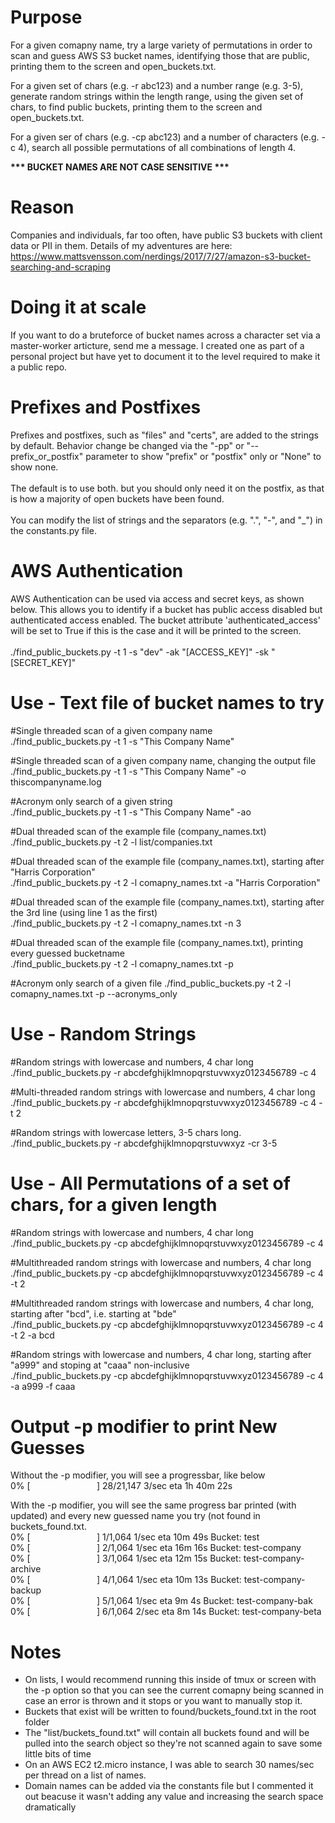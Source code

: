 # Purpose
For a given comapny name, try a large variety of permutations in order to scan and guess AWS S3 bucket names, identifying those that are public, printing them to the screen and open_buckets.txt.

For a given set of chars (e.g. -r abc123) and a number range (e.g. 3-5), generate random strings within the length range, using the given set of chars, to find public buckets, printing them to the screen and open_buckets.txt.

For a given ser of chars (e.g. -cp abc123) and a number of characters (e.g. -c 4), search all possible permutations of all combinations of length 4.

<b> *** BUCKET NAMES ARE NOT CASE SENSITIVE ***</b>

# Reason
Companies and individuals, far too often, have public S3 buckets with client data or PII in them.  Details of my adventures are here: https://www.mattsvensson.com/nerdings/2017/7/27/amazon-s3-bucket-searching-and-scraping

# Doing it at scale
If you want to do a bruteforce of bucket names across a character set via a master-worker articture, send me a message.  I created one as part of a personal project but have yet to document it to the level required to make it a public repo.

# Prefixes and Postfixes
Prefixes and postfixes, such as "files" and "certs", are added to the strings by default.  Behavior change be changed via the "-pp" or "--prefix_or_postfix" parameter to show "prefix" or "postfix" only or "None" to show none.<br><br>
The default is to use both. but you should only need it on the postfix, as that is how a majority of open buckets have been found.<br><br>
You can modify the list of strings and the separators (e.g. ".", "-", and "_") in the constants.py file.

# AWS Authentication
AWS Authentication can be used via access and secret keys, as shown below.  This allows you to identify if a bucket has public access disabled but authenticated access enabled.  The bucket attribute 'authenticated_access' will be set to True if this is the case and it will be printed to the screen.<br><br>
./find_public_buckets.py -t 1 -s "dev" -ak "[ACCESS_KEY]" -sk "[SECRET_KEY]"

# Use - Text file of bucket names to try

#Single threaded scan of a given company name<br>
./find_public_buckets.py -t 1 -s "This Company Name"

#Single threaded scan of a given company name, changing the output file<br>
./find_public_buckets.py -t 1 -s "This Company Name" -o thiscompanyname.log

#Acronym only search of a given string<br>
./find_public_buckets.py -t 1 -s "This Company Name" -ao

#Dual threaded scan of the example file (company_names.txt)<br>
./find_public_buckets.py -t 2 -l list/companies.txt

#Dual threaded scan of the example file (company_names.txt), starting after "Harris Corporation"<br>
./find_public_buckets.py -t 2 -l comapny_names.txt -a "Harris Corporation"

#Dual threaded scan of the example file (company_names.txt), starting after the 3rd line (using line 1 as the first)<br>
./find_public_buckets.py -t 2 -l comapny_names.txt -n 3

#Dual threaded scan of the example file (company_names.txt), printing every guessed bucketname <br>
./find_public_buckets.py -t 2 -l comapny_names.txt -p

#Acronym only search of a given file
./find_public_buckets.py -t 2 -l comapny_names.txt -p --acronyms_only

# Use - Random Strings
#Random strings with lowercase and numbers, 4 char long <br>
./find_public_buckets.py -r abcdefghijklmnopqrstuvwxyz0123456789 -c 4

#Multi-threaded random strings with lowercase and numbers, 4 char long <br>
./find_public_buckets.py -r abcdefghijklmnopqrstuvwxyz0123456789 -c 4 -t 2

#Random strings with lowercase letters, 3-5 chars long. <br>
./find_public_buckets.py -r abcdefghijklmnopqrstuvwxyz -cr 3-5

# Use - All Permutations of a set of chars, for a given length
#Random strings with lowercase and numbers, 4 char long <br>
./find_public_buckets.py -cp abcdefghijklmnopqrstuvwxyz0123456789 -c 4

#Multithreaded random strings with lowercase and numbers, 4 char long <br>
./find_public_buckets.py -cp abcdefghijklmnopqrstuvwxyz0123456789 -c 4 -t 2

#Multithreaded random strings with lowercase and numbers, 4 char long, starting after "bcd", i.e. starting at "bde" <br>
./find_public_buckets.py -cp abcdefghijklmnopqrstuvwxyz0123456789 -c 4 -t 2 -a bcd

#Random strings with lowercase and numbers, 4 char long, starting after "a999" and stoping at "caaa" non-inclusive<br>
./find_public_buckets.py -cp abcdefghijklmnopqrstuvwxyz0123456789 -c 4 -a a999 -f caaa

# Output -p modifier to print New Guesses
Without the -p modifier, you will see a progressbar, like below<br>
  0% [&nbsp;&nbsp;&nbsp;&nbsp;&nbsp;&nbsp;&nbsp;&nbsp;&nbsp;&nbsp;&nbsp;&nbsp;&nbsp;&nbsp;&nbsp;&nbsp;&nbsp;&nbsp;&nbsp;&nbsp;&nbsp;&nbsp;&nbsp;&nbsp;&nbsp;&nbsp;&nbsp;] 28/21,147   3/sec   eta 1h 40m 22s

With the -p modifier, you will see the same progress bar printed (with updated) and every new guessed name you try (not found in buckets_found.txt.<br>
  0% [&nbsp;&nbsp;&nbsp;&nbsp;&nbsp;&nbsp;&nbsp;&nbsp;&nbsp;&nbsp;&nbsp;&nbsp;&nbsp;&nbsp;&nbsp;&nbsp;&nbsp;&nbsp;&nbsp;&nbsp;&nbsp;&nbsp;&nbsp;&nbsp;&nbsp;&nbsp;&nbsp;] 1/1,064   1/sec   eta 10m 49s     Bucket: test<br>
  0% [&nbsp;&nbsp;&nbsp;&nbsp;&nbsp;&nbsp;&nbsp;&nbsp;&nbsp;&nbsp;&nbsp;&nbsp;&nbsp;&nbsp;&nbsp;&nbsp;&nbsp;&nbsp;&nbsp;&nbsp;&nbsp;&nbsp;&nbsp;&nbsp;&nbsp;&nbsp;&nbsp;] 2/1,064   1/sec   eta 16m 16s     Bucket: test-company<br>
  0% [&nbsp;&nbsp;&nbsp;&nbsp;&nbsp;&nbsp;&nbsp;&nbsp;&nbsp;&nbsp;&nbsp;&nbsp;&nbsp;&nbsp;&nbsp;&nbsp;&nbsp;&nbsp;&nbsp;&nbsp;&nbsp;&nbsp;&nbsp;&nbsp;&nbsp;&nbsp;&nbsp;] 3/1,064   1/sec   eta 12m 15s     Bucket: test-company-archive<br>
  0% [&nbsp;&nbsp;&nbsp;&nbsp;&nbsp;&nbsp;&nbsp;&nbsp;&nbsp;&nbsp;&nbsp;&nbsp;&nbsp;&nbsp;&nbsp;&nbsp;&nbsp;&nbsp;&nbsp;&nbsp;&nbsp;&nbsp;&nbsp;&nbsp;&nbsp;&nbsp;&nbsp;] 4/1,064   1/sec   eta 10m 13s     Bucket: test-company-backup<br>
  0% [&nbsp;&nbsp;&nbsp;&nbsp;&nbsp;&nbsp;&nbsp;&nbsp;&nbsp;&nbsp;&nbsp;&nbsp;&nbsp;&nbsp;&nbsp;&nbsp;&nbsp;&nbsp;&nbsp;&nbsp;&nbsp;&nbsp;&nbsp;&nbsp;&nbsp;&nbsp;&nbsp;] 5/1,064   1/sec   eta 9m 4s       Bucket: test-company-bak<br>
  0% [&nbsp;&nbsp;&nbsp;&nbsp;&nbsp;&nbsp;&nbsp;&nbsp;&nbsp;&nbsp;&nbsp;&nbsp;&nbsp;&nbsp;&nbsp;&nbsp;&nbsp;&nbsp;&nbsp;&nbsp;&nbsp;&nbsp;&nbsp;&nbsp;&nbsp;&nbsp;&nbsp;] 6/1,064   2/sec   eta 8m 14s      Bucket: test-company-beta<br>

# Notes
- On lists, I would recommend running this inside of tmux or screen with the -p option so that you can see the current comapny being scanned in case an error is thrown and it stops or you want to manually stop it.
- Buckets that exist will be written to found/buckets_found.txt in the root folder
- The "list/buckets_found.txt" will contain all buckets found and will be pulled into the search object so they're not scanned again to save some little bits of time
- On an AWS EC2 t2.micro instance, I was able to search 30 names/sec per thread on a list of names.
- Domain names can be added via the constants file but I commented it out beacuse it wasn't adding any value and increasing the search space dramatically
